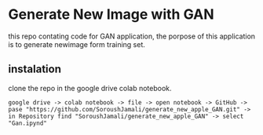 # Generate New Image with GAN

this repo contating code for GAN application, the porpose of this application is to generate newimage form training set.

## instalation 

clone the repo in the google drive colab notebook. 
```
google drive -> colab notebook -> file -> open notebook -> GitHub -> pase "https://github.com/SoroushJamali/generate_new_apple_GAN.git" -> in Repository find "SoroushJamali/generate_new_apple_GAN" -> select "Gan.ipynd"
```
